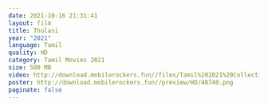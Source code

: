 ```yaml
---
date: 2021-10-16 21:31:41
layout: film
title: Thulasi
year: "2021"
language: Tamil
quality: HD
category: Tamil Movies 2021
size: 500 MB
video: http://download.mobilerockers.fun//files/Tamil%202021%20Collection/Thulasi%20(2021)/Thulasi%20(2021)%20Full%20Movies/Thulasi%20(2021)%20HDRip/Thulasi%20(2021)%20HDRip%20Single%20Part.mp4
poster: http://download.mobilerockers.fun//preview/HD/48740.png
paginate: false
---
```

